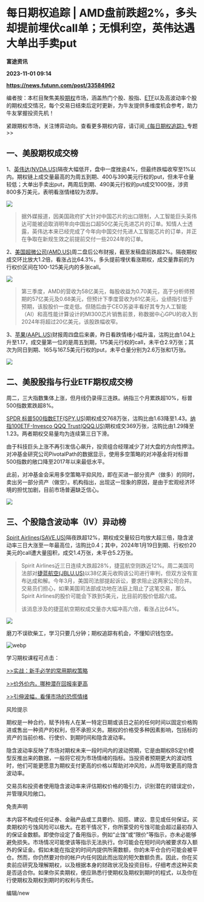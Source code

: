 # 每日期权追踪 | AMD盘前跌超2%，多头却提前埋伏call单；无惧利空，英伟达遇大单出手卖put
**富途资讯**

**2023-11-01 09:14**

**https://news.futunn.com/post/33584962**

编者按：本栏目聚焦美股[期权](https://course.futunn.com/course/1188?news_content_link_id=470&news_content_link_type=textlink_learning)市场，涵盖热门个股、股指、[ETF](https://course.futunn.com/course/1194?news_content_link_id=385&news_content_link_type=textlink_learning)以及高波动率个股的期权成交情况，每个交易日结束后定时更新，为牛友提供多维度机会参考，助力牛友掌握投资先机！

紧跟期权市场，关注博弈动向。查看更多期权内容，请订阅[《每日期权追踪》](https://news.futunn.com/news-topics/1333)专题>>

一、美股期权成交榜
---------

1、[英伟达(NVDA.US)](https://www.futunn.com/quote/stock?m=us&code=NVDA)隔夜大幅低开，盘中一度挫逾4%，但最终跌幅收窄至1%以内。期权链上成交量最高的为周五到期、400与390美元行权的put，但未平仓量较低；大单出手卖出put，两周后到期、490美元行权的put成交1000张，涉资800多万美元，表明看涨情绪较为浓厚。

![](https://postimg.futunn.com/169882021926122206296.png)

> 据外媒报道，因美国政府扩大针对中国芯片的出口限制，人工智能巨头英伟达可能被迫取消明年向中国出口超50亿美元先进芯片的订单。知情人士透露，英伟达本来已经完成了今年向中国交付先进人工智能芯片的订单，并正在争取在新规生效之前提前交付一些2024年的订单。

2、[美国超微公司(AMD.US)](https://www.futunn.com/quote/stock?m=us&code=AMD)周二盘后公布财报，截至发稿盘前跌超2%。隔夜期权成交环比放大1.2倍，看涨占比64.3%，多头提前埋伏看涨期权，成交量靠前的为行权价区间在100-125美元内的多张call。

![](https://postimg.futunn.com/16988206841773003756673.png)

> 第三季度，AMD的营收为58亿美元，每股收益为0.70美元，高于分析师预期的57亿美元及0.68美元，但预计下季度营收为61亿美元，业绩指引低于预期，该股股价一度走低。但随后由于CEO苏姿丰看好其专为人工智能（AI）和高性能计算设计的MI300芯片销售前景，称数据中心GPU的收入到2024年将超过20亿美元，该股跌幅收窄。

3、[苹果(AAPL.US)](https://www.futunn.com/quote/stock?m=us&code=AAPL)财报周四盘后来袭，昨日看跌情绪小幅升温，沽购比由1.04上升至1.17，成交量第一位的是周五到期，175美元行权的call，未平仓2.9万张；其次为同日到期、165与167.5美元行权的put，未平仓量分别为2.6万张和1万张。

![](https://postimg.futunn.com/1698818549227990671784.jpeg)

二、美股股指与行业ETF期权成交榜
-----------------

周二，三大指数集体上涨，但月线仍录得三连跌。纳指三个月累跌超10%，标普500指数累跌超8%。

[SPDR 标普500指数ETF(SPY.US)](https://www.futunn.com/quote/stock?m=us&code=SPY)期权成交768万张，沽购比由1.63降至1.43。[纳指100ETF-Invesco QQQ Trust(QQQ.US)](https://www.futunn.com/quote/stock?m=us&code=QQQ)期权成交369万张，沽购比由1.29降至1.23。两者期权交易量均为连续第三日下滑。

由于科技巨头上涨不再引发信心飙升，投资组合经理减少了对大盘的方向性押注。对冲基金研究公司PivotalPath的数据显示，使用多空策略的对冲基金将对标普500指数的敞口降至2017年以来最低水平。

此前，对冲基金会采用多空策略平抑风险，即在买进一部分资产（做多）的同时，卖出另一部分资产（做空）。机构指出，出现这一现象的原因，是由于宏观经济环境的担忧加剧，目前市场普遍缺乏信心。

![](https://postimg.futunn.com/16988185793702931449966.jpeg)

三、个股隐含波动率（IV）异动榜
----------------

[Spirit Airlines(SAVE.US)](https://www.futunn.com/quote/stock?m=us&code=SAVE)隔夜跌超12%，期权成交量较日均放大超三倍，隐含波动率三日大涨至一年最高位，沽购比0.4；其中，2024年1月19日到期、行权价20美元的call遭大量囤积，成交1.4万张，未平仓5.2万张。

> Spirit Airlines近三日连续大跌超28%，捷蓝航空则跌近12%。周二美国司法部对[捷蓝航空(JBLU.US)](https://www.futunn.com/quote/stock?m=us&code=JBLU)以38亿美元收购该公司进行审判，但双方没有宣布达成和解。今年3月，美国司法部提起诉讼，要求阻止这两家公司合并。交易员们担心，如果美国司法部成功地在法庭上阻止了这笔交易，那么Spirit Airlines的股价可能会下跌到5美元，比目前的股价低超六成。
> 
> 该消息涉及的捷蓝航空期权成交量亦大幅冲高六倍，看涨占比64%。

![](https://postimg.futunn.com/16988185968776097352983.jpeg)

磨刀不误砍柴工，学习只要几分钟；期权追踪有机会，不懂知识钱包空。

![webp](https://emoticon.futunn.com/small_emoticon_2212/80px/038.png?imageMogr2/ignore-error/1/format/webp)

学习期权课程可点击：

[\>>实战：新手必学的常用期权策略](https://q.futunn.com/feed/110157305151492?global_content=%7B%22promote_id%22%3A13766%2C%22sub_promote_id%22%3A5%7D)

[\>>价外价内，哪种潜在回报率更高](https://www.futunn.com/hk/learn/detail-is-the-potential-return-of-out-of-price-vs-intra-price-options-higher-54166-220431017?global_content=%7B%22promote_id%22%3A13766,%22sub_promote_id%22%3A14%7D)

[\>>引伸波幅，看懂市场的恐慌情绪](https://www.futunn.com/learn/detail-extruded-volatility-to-understand-market-panic-sentiment-54166-220467044?global_content=%7B%22promote_id%22%3A13766,%22sub_promote_id%22%3A14%7D)

风险提示

期权是一种合约，赋予持有人在某一特定日期或该日之前的任何时间以固定价格购进或售出一种资产的权利，但不承担义务。期权的价格受多种因素影响，包括标的资产的当前价格、行使价、到期时间和隐含波动率。

隐含波动率反映了市场对期权未来一段时间内的波动预期，它是由期权BS定价模型反推出来的数据，一般将它视为市场情绪的指标。当投资者预期更大的波动性时，他们可能更愿意为期权支付更高的价格以帮助对冲风险，从而导致更高的隐含波动率。

交易员和投资者使用隐含波动率来评估期权价格的吸引力，识别潜在的错误定价，并管理风险敞口。

免责声明

本内容不构成任何证券、金融产品或工具要约、招揽、建议、意见或任何保证。买卖期权的亏蚀风险可以极大。在若干情况下，你所蒙受的亏蚀可能会超过最初存入的保证金数额。即使你设定了备用指示，例如“止蚀”或“限价”等指示，亦未必能够避免损失。市场情况可能使该等指示无法执行。你可能会在短时间内被要求存入额外的保证金。假如未能在指定的时间内提供所需数额，你的未平仓合约可能会被平仓。然而，你仍然要对你的帐户内任何因此而出现的短欠数额负责。因此，你在买卖前应研究及理解期权，以及根据本身的财政状况及投资目标，仔细考虑这种买卖是否适合你。如果你买卖期权，便应熟悉行使期权及期权到期时的程式，以及你在行使期权及期权到期时的权利与责任。

编辑/new